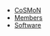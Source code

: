<!-- docs/_sidebar.md -->

* [CoSMoN](/)
* [Members](members/README.md)
* [Software](software/README.md)